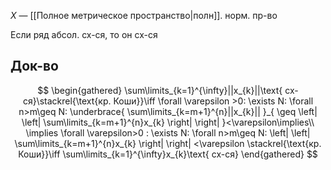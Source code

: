 $X$ — [[Полное метрическое пространство|полн]]. норм. пр-во

Если ряд абсол. сх-ся, то он сх-ся
## Док-во

$$
\begin{gathered}
\sum\limits_{k=1}^{\infty}||x_{k}||\text{ сх-ся}\stackrel{\text{кр. Коши}}\iff \forall \varepsilon >0: \exists N: \forall n>m\geq N: \underbrace{ \sum\limits_{k=m+1}^{n}||x_{k}|| }_{ \geq \left| \left| \sum\limits_{k=m+1}^{n}x_{k} \right|  \right|  }<\varepsilon\implies\\
\implies \forall \varepsilon>0 : \exists N: \forall n>m\geq N: \left| \left| \sum\limits_{k=m+1}^{n}x_{k} \right|  \right| <\varepsilon \stackrel{\text{кр. Коши}}\iff \sum\limits_{k=1}^{\infty}x_{k}\text{ сх-ся}
\end{gathered}
$$

